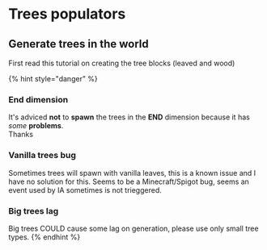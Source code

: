 # Trees populators

## Generate trees in the world

First read this tutorial on creating the tree blocks \(leaved and wood\)

{% hint style="danger" %}
### End dimension

It's adviced **not** to **spawn** the trees in the **END** dimension because it has _some_ **problems**.  
Thanks

### Vanilla trees bug

Sometimes trees will spawn with vanilla leaves, this is a known issue and I have no solution for this. Seems to be  a Minecraft/Spigot bug, seems an event used by IA sometimes is not trieggered.

### Big trees lag

Big trees COULD cause some lag on generation, please use only small tree types.
{% endhint %}



